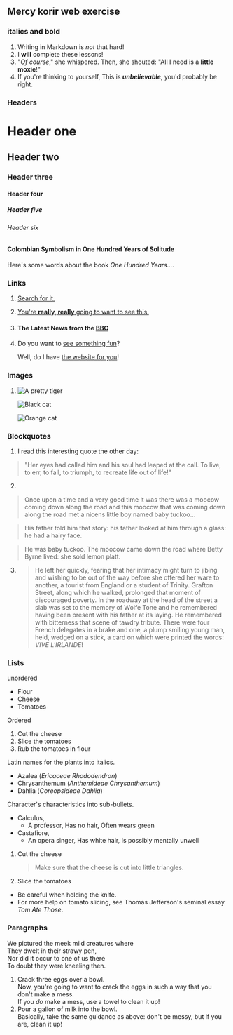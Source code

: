 ## Mercy korir web exercise

### italics and bold

1. Writing in Markdown is _not_ that hard!
2. I **will** complete these lessons!
3. "_Of course_," she whispered. Then, she shouted: "All I need is a **little moxie**!"
4. If you're thinking to yourself, This is **_unbelievable_**, you'd probably be right.

### Headers
 
# Header one
## Header two
### Header three
#### Header four
##### Header five
###### Header six

 #### Colombian Symbolism in One Hundred Years of Solitude

Here's some words about the book _One Hundred Years..._.

### Links
1. [Search for it.](https://www.google.com/)
2. [You're **really, really** going to want to see this.](https://dailykitten.com)
3. #### The Latest News from the [BBC](https://www.bbc.com/news)
4. Do you want to [see something fun][a fun place]?

   Well, do I have [the website for you][another fun place]!

[a fun place]: https://www.zombo.com
[another fun place]: https://www.stumbleupon.com


### Images
1. ![A pretty tiger](https://upload.wikimedia.org/wikipedia/commons/5/56/Tiger.50.jpg)

   ![Black cat][Black]

   ![Orange cat][Orange]

[Black]: https://upload.wikimedia.org/wikipedia/commons/a/a3/81_INF_DIV_SSI.jpg

[Orange]: https://icons.iconarchive.com/icons/google/noto-emoji-animals-nature/256/22221-cat-icon.png

### Blockquotes
1. I read this interesting quote the other day:

>"Her eyes had called him and his soul had leaped at the call. To live, to err, to fall, to triumph, to recreate life out of life!"
2. 
>Once upon a time and a very good time it was there was a moocow coming down along the road and this moocow that was coming down along the road met a nicens little boy named baby tuckoo...

>His father told him that story: his father looked at him through a glass: he had a hairy face.

>He was baby tuckoo. The moocow came down the road where Betty Byrne lived: she sold lemon platt.
3. >He left her quickly, fearing that her intimacy might turn to jibing and wishing to be out of the way before she offered her ware to another, a tourist from England or a student of Trinity. Grafton Street, along which he walked, prolonged that moment of discouraged poverty. In the roadway at the head of the street a slab was set to the memory of Wolfe Tone and he remembered having been present with his father at its laying. He remembered with bitterness that scene of tawdry tribute. There were four French delegates in a brake and one, a plump smiling young man, held, wedged on a stick, a card on which were printed the words: _VIVE L'IRLANDE_!

### Lists
unordered
* Flour
* Cheese
* Tomatoes

Ordered

1. Cut the cheese
2. Slice the tomatoes
3. Rub the tomatoes in flour

Latin names for the plants into italics.
* Azalea (_Ericaceae Rhododendron_)
* Chrysanthemum (_Anthemideae Chrysanthemum_)
* Dahlia (_Coreopsideae Dahlia_)

Character's characteristics into sub-bullets.
* Calculus,
  * A professor, Has no hair, Often wears green
* Castafiore,
  * An opera singer, Has white hair, Is possibly mentally unwell

1. Cut the cheese

   >Make sure that the cheese is cut into little triangles.

2. Slice the tomatoes

  * Be careful when holding the knife.
  * For more help on tomato slicing, see Thomas  Jefferson's seminal essay _Tom Ate Those_.

### Paragraphs

We pictured the meek mild creatures where  
They dwelt in their strawy pen,  
Nor did it occur to one of us there  
To doubt they were kneeling then.  

1. Crack three eggs over a bowl.  
Now, you're going to want to crack the eggs in such a way that you don't make a mess.  
If you _do_ make a mess, use a towel to clean it up!  
2. Pour a gallon of milk into the bowl.  
Basically, take the same guidance as above: don't be messy, but if you are, clean it up!  





 





